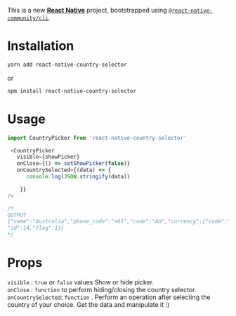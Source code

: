 This is a new [**React Native**](https://reactnative.dev) project, bootstrapped using [`@react-native-community/cli`](https://github.com/react-native-community/cli).

# Installation
```bash
yarn add react-native-country-selector
```
or
```bash
npm install react-native-country-selector
```
# Usage 
```JavaScript
import CountryPicker from 'react-native-country-selector'

 <CountryPicker
   visible={showPicker}
   onClose={() => setShowPicker(false)}
   onCountrySelected={(data) => {
      console.log(JSON.stringify(data))

    }}
/>

/*
OUTPUT
{"name":"Australia","phone_code":"+61","code":"AU","currency":{"code":"AUD","name":"Dollar","symbol":"$"},
"id":14,"flag":13}
*/
```

# Props

```visible``` :  ```true``` or ```false``` values Show or hide picker. 
<br>
```onClose``` :  ```function``` to perform hiding/closing the country selector. <br>
```onCountrySelected```: ```function``` . Perform an operation after selecting the country of your choice. Get the data and manipulate it :)



 




